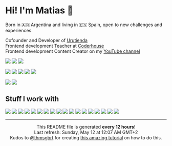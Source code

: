<h1>Hi! I'm Matias 👋</h1>
<p>Born in 🇦🇷 Argentina and living in 🇪🇸 Spain, open to new challenges and experiences.</p>

<p>Cofounder and Developer of <a href="https://urutienda.com">Urutienda</a><br/>
Frontend development Teacher at <a href="https://coderhouse.com">Coderhouse</a><br/>
Frontend development Content Creator on my <a href="https://youtube.com/carpicoder">YouTube channel</a></p>

<a href="https://youtube.com/carpicoder" target="_blank"><img src="https://img.shields.io/badge/@carpicoder-%23FF0000.svg?style=flat-square&logo=YouTube&logoColor=white"></a> <img src="https://img.shields.io/badge/+13K%20subs%20|%20+120%20videos%20|%20+700k%20views-2F3134?style=flat-square&logo=hyperledger&logoColor=white"> <a href="https://carpicoder.com" target="_blank"><img src="https://img.shields.io/badge/carpicoder.com-%23FF0000.svg?style=flat-square&logoColor=white"></a>

<a href="https://instagram.com/carpicoder"><img src="https://img.shields.io/badge/@carpicoder-%23E4405F.svg?style=flat-square&logo=Instagram&logoColor=white"></a>
<a href="https://x.com/carpicoder"><img src="https://img.shields.io/badge/@carpicoder-%23000000.svg?style=flat-square&logo=X&logoColor=white"></a>
<a href="https://threads.com/carpicoder"><img src="https://img.shields.io/badge/@carpicoder-000000?style=flat-square&logo=Threads&logoColor=white"></a>
<a href="https://tiktok.com/@carpicoder"><img src="https://img.shields.io/badge/@carpicoder-%23000000.svg?style=flat-square&logo=TikTok&logoColor=white"></a>
<a href="https://discord.gg/wHKxGbMt4A"><img src="https://img.shields.io/badge/Carpi%20Coder-%235865F2.svg?style=flat-square&logo=discord&logoColor=white"></a>

<a href="https://linkedin.com/in/matiascoletta"><img src="https://img.shields.io/badge/Matias%20Coletta-%230077B5.svg?style=flat-square&logo=linkedin&logoColor=white"></a>
<a href="https://matiascoletta.com"><img src="https://img.shields.io/badge/matiascoletta.com-%23FF3C00.svg?style=flat-square&logoColor=white"></a>

<h2>Stuff I work with</h2>

<img src="https://img.shields.io/badge/HTML5-%23E34F26.svg?style=flat-square&logo=html5&logoColor=white"> <img src="https://img.shields.io/badge/CSS3-%231572B6.svg?style=flat-square&logo=css3&logoColor=white"> <img src="https://img.shields.io/badge/JavaScript-%23323330.svg?style=flat-square&logo=javascript&logoColor=%23F7DF1E"> <img src="https://img.shields.io/badge/Bootstrap-%238511FA.svg?style=flat-square&logo=bootstrap&logoColor=white"> <img src="https://img.shields.io/badge/Tailwind-%2338B2AC.svg?style=flat-square&logo=tailwind-css&logoColor=white"> <img src="https://img.shields.io/badge/SASS%20&%20SCSS-hotpink.svg?style=flat-square&logo=SASS&logoColor=white"> <img src="https://img.shields.io/badge/React-%2320232a.svg?style=flat-square&logo=react&logoColor=%2361DAFB"> <img src="https://img.shields.io/badge/Jest-%23C21325?style=flat-square&logo=jest&logoColor=white"> <img src="https://img.shields.io/badge/WordPress-%23117AC9.svg?style=flat-square&logo=WordPress&logoColor=white"> <img src="https://img.shields.io/badge/WooCommerce-%23117AC9.svg?style=flat-square&logo=WordPress&logoColor=white"> <img src="https://img.shields.io/badge/Elementor-%23117AC9.svg?style=flat-square&logo=WordPress&logoColor=white"> <img src="https://img.shields.io/badge/Themes%20&%20Plugins%20Development-%23117AC9.svg?style=flat-square&logo=WordPress&logoColor=white"> <img src="https://img.shields.io/badge/PHP-%23777BB4.svg?style=flat-square&logo=php&logoColor=white"> <img src="https://img.shields.io/badge/MySQL-4479A1.svg?style=flat-square&logo=mysql&logoColor=white"> <img src="https://img.shields.io/badge/Firebase-%23039BE5.svg?style=flat-square&logo=firebase"> <img src="https://img.shields.io/badge/Adobe%20Photoshop-%2331A8FF.svg?style=flat-square&logo=adobe%20photoshop&logoColor=white"> <img src="https://img.shields.io/badge/Adobe%20Illustrator-%23FF9A00.svg?style=flat-square&logo=adobe%20illustrator&logoColor=white"> <img src="https://img.shields.io/badge/Adobe%20Premiere%20Pro-9999FF.svg?style=flat-square&logo=Adobe%20Premiere%20Pro&logoColor=white">

------------
<p align="center">This README file is generated <b>every 12 hours</b>!</br>Last refresh: Sunday, May 12 at 12:07 AM GMT+2<br />Kudos to <a href="https://github.com/thmsgbrt">@thmsgbrt</a> for creating <a href="https://medium.com/@th.guibert/how-to-create-a-self-updating-readme-md-for-your-github-profile-f8b05744ca91">this amazing tutorial</a> on how to do this.</p>